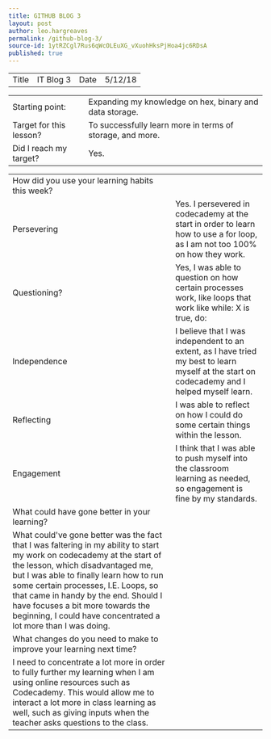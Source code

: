 ```yaml
---
title: GITHUB BLOG 3
layout: post
author: leo.hargreaves
permalink: /github-blog-3/
source-id: 1ytRZCgl7Rus6qWcOLEuXG_vXuohHksPjHoa4jc6RDsA
published: true
---
```

<table>
  <tr>
    <td>Title</td>
    <td>IT Blog 3</td>
    <td>Date</td>
    <td>5/12/18</td>
  </tr>
</table>


<table>
  <tr>
    <td>Starting point:</td>
    <td>Expanding my knowledge on hex, binary and data storage.</td>
  </tr>
  <tr>
    <td>Target for this lesson?</td>
    <td>To successfully learn more in terms of storage, and more.</td>
  </tr>
  <tr>
    <td>Did I reach my target? </td>
    <td>Yes.</td>
  </tr>
</table>


<table>
  <tr>
    <td>How did you use your learning habits this week?</td>
    <td></td>
  </tr>
  <tr>
    <td>Persevering</td>
    <td>Yes. I persevered in codecademy at the start in order to learn how to use a for loop, as I am not too 100% on how they work.</td>
  </tr>
  <tr>
    <td>Questioning?</td>
    <td>Yes, I was able to question on how certain processes work, like loops that work like while: X is true, do:</td>
  </tr>
  <tr>
    <td>Independence</td>
    <td>I believe that I was independent to an extent, as I have tried my best to learn myself at the start on codecademy and I helped myself learn.</td>
  </tr>
  <tr>
    <td>Reflecting</td>
    <td>I was able to reflect on how I could do some certain things within the lesson.</td>
  </tr>
  <tr>
    <td>Engagement</td>
    <td>I think that I was able to push myself into the classroom learning as needed, so engagement is fine by my standards.</td>
  </tr>
  <tr>
    <td>What could have gone better in your learning?</td>
    <td></td>
  </tr>
  <tr>
    <td>What could've gone better was the fact that I was faltering in my ability to start my work on codecademy at the start of the lesson, which disadvantaged me, but I was able to finally learn how to run some certain processes, I.E. Loops, so that came in handy by the end.
Should I have focuses a bit more towards the beginning, I could have concentrated a lot more than I was doing.</td>
    <td></td>
  </tr>
  <tr>
    <td>What changes do you need to make to improve your learning next time?</td>
    <td></td>
  </tr>
  <tr>
    <td>I need to concentrate a lot more in order to fully further my learning when I am using online resources such as Codecademy. This would allow me to interact a lot more in class learning as well, such as giving inputs when the teacher asks questions to the class.</td>
    <td></td>
  </tr>
</table>


